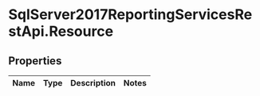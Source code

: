 # SqlServer2017ReportingServicesRestApi.Resource

## Properties
Name | Type | Description | Notes
------------ | ------------- | ------------- | -------------


